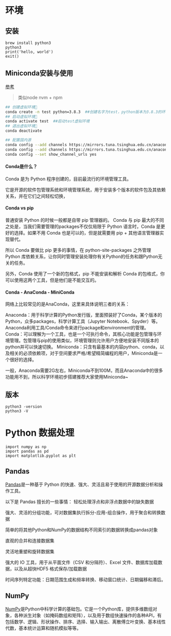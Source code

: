
# 环境
## 安装
```
brew install python3
python3
print('hello, world')
exit()
```

## Miniconda安装与使用
[参考](https://lfpara.com/docs/hpc/tools/miniconda3/miniconda3.html)
> 类似node nvm + npm



```sh
## 创建虚拟环境
conda create -n test python=3.8.3  ##创建名字为test，python版本为3.8.3的环境
## 启动虚拟环境
conda activate test  ##启动test虚拟环境
## 退出虚拟环境
conda deactivate

## 配置国内源
conda config --add channels https://mirrors.tuna.tsinghua.edu.cn/anaconda/pkgs/free/
conda config --add channels https://mirrors.tuna.tsinghua.edu.cn/anaconda/pkgs/main/
conda config --set show_channel_urls yes

```

#### Conda是什么？
Conda 是为 Python 程序创建的，目前最流行的环境管理工具。

它是开源的软件包管理系统和环境管理系统，用于安装多个版本的软件包及其依赖关系，并在它们之间轻松切换，
#### Conda vs pip
普通安装 Python 的时候一般都是自带 pip 管理器的。 Conda 与 pip 最大的不同之处是，当我们需要管理的packages不仅仅局限于 Python 语言时，Conda 是更好的选择。如果不用 Conda 也是可以的，但是就需要用 pip + 其他语言管理器实现替代。

所以 Conda 要做比 pip 更多的事情，在 python-site-packages 之外管理 Python 库依赖关系，让你同时管理安装处理你有关Python的任务和跟Python无关的任务。

另外，Conda 使用了一个新的包格式，pip 不能安装和解析 Conda 的包格式，你可以使用这两个工具，但是他们是不能交互的。

#### Conda - AnaConda - MiniConda
网络上比较常见的是AnaConda，这里来具体说明三者的关系：

Anaconda：用于科学计算的Python发行版，里面预装好了Conda，某个版本的Python，众多packages，科学计算工具（Jupyter Notebook、Spyder）等。 Anaconda利用工具/Conda命令来进行package和environment的管理。
Conda：可以理解为一个工具，也是一个可执行命令，其核心功能是包管理与环境管理。包管理与pip的使用类似，环境管理则允许用户方便地安装不同版本的python并可以快速切换。
Miniconda：只含有最基本的内容python、conda，以及相关的必须依赖项，对于空间要求严格/希望精简编程的用户，Miniconda是一个很好的选择。

一般，Anaconda需要2G左右，Miniconda不到100M，而且Anaconda中的很多功能用不到，所以科学环境初步搭建推荐大家使用Miniconda~


## 版本
```
python3 -version
python3 -V
```


# Python 数据处理

```
import numpy as np
import pandas as pd
import matplotlib.pyplot as plt
```
## Pandas
[Pandas](https://pandas.liuzaoqi.com/doc/chapter0/%E5%85%A5%E9%97%A8pandas.html)是一种基于 Python 的快速、强大、灵活且易于使用的开源数据分析和操作工具。

以下是 Pandas 擅长的一些事情：
  轻松处理浮点和非浮点数据中的缺失数据

  强大、灵活的分组功能，可对数据集执行拆分-应用-组合操作，用于聚合和转换数据

  简单的将其他Python和NumPy的数据结构不同索引的数据转换成pandas对象

  直观的合并和连接数据集

  灵活地重塑和旋转数据集

  强大的 IO 工具，用于从平面文件（CSV 和分隔符）、Excel 文件、数据库加载数据，以及从超快HDF5 格式保存/加载数据

  时间序列特定功能：日期范围生成和频率转换、移动窗口统计、日期偏移和滞后。

##  NumPy
  [NumPy](https://www.numpy.org.cn/user/setting-up.html)是Python中科学计算的基础包。它是一个Python库，提供多维数组对象，各种派生对象（如掩码数组和矩阵），以及用于数组快速操作的各种API，有包括数学、逻辑、形状操作、排序、选择、输入输出、离散傅立叶变换、基本线性代数，基本统计运算和随机模拟等等。

